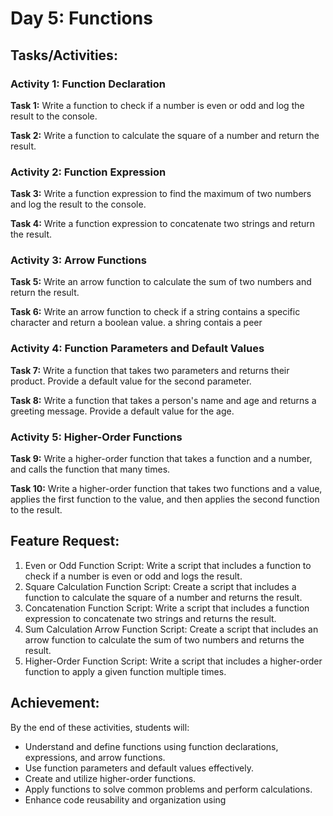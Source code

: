 # Day 5: Functions

## Tasks/Activities:

### Activity 1: Function Declaration

**Task 1:** Write a function to check if a number is even or odd and log the result to the console.

**Task 2:** Write a function to calculate the square of a number and return the result.

### Activity 2: Function Expression

**Task 3:** Write a function expression to find the maximum of two numbers and log the result to the console.

**Task 4:** Write a function expression to concatenate two strings and return the result.

### Activity 3: Arrow Functions

**Task 5:** Write an arrow function to calculate the sum of two numbers and return the result.

**Task 6:** Write an arrow function to check if a string contains a specific character and return a boolean value. a shring contais a peer

### Activity 4: Function Parameters and Default Values

**Task 7:** Write a function that takes two parameters and returns their product. Provide a default value for the second parameter.

**Task 8:** Write a function that takes a person's name and age and returns a greeting message. Provide a default value for the age.

### Activity 5: Higher-Order Functions

**Task 9:** Write a higher-order function that takes a function and a number, and calls the function that many times.

**Task 10:** Write a higher-order function that takes two functions and a value, applies the first function to the value, and then applies the second function to the result.

## Feature Request:

1. Even or Odd Function Script: Write a script that includes a function to check if a number is even or odd and logs the result.
2. Square Calculation Function Script: Create a script that includes a function to calculate the square of a number and returns the result.
3. Concatenation Function Script: Write a script that includes a function expression to concatenate two strings and returns the result.
4. Sum Calculation Arrow Function Script: Create a script that includes an arrow function to calculate the sum of two numbers and returns the result.
5. Higher-Order Function Script: Write a script that includes a higher-order function to apply a given function multiple times.

## Achievement:

By the end of these activities, students will:

- Understand and define functions using function declarations, expressions, and arrow functions.
- Use function parameters and default values effectively.
- Create and utilize higher-order functions.
- Apply functions to solve common problems and perform calculations.
- Enhance code reusability and organization using
